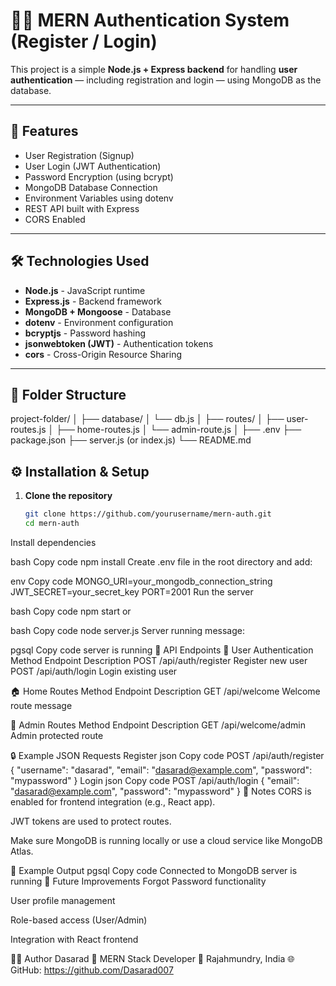 # 🧑‍💻 MERN Authentication System (Register / Login)

This project is a simple **Node.js + Express backend** for handling **user authentication** — including registration and login — using MongoDB as the database.

---

## 🚀 Features

- User Registration (Signup)
- User Login (JWT Authentication)
- Password Encryption (using bcrypt)
- MongoDB Database Connection
- Environment Variables using dotenv
- REST API built with Express
- CORS Enabled

---

## 🛠️ Technologies Used

- **Node.js** - JavaScript runtime
- **Express.js** - Backend framework
- **MongoDB + Mongoose** - Database
- **dotenv** - Environment configuration
- **bcryptjs** - Password hashing
- **jsonwebtoken (JWT)** - Authentication tokens
- **cors** - Cross-Origin Resource Sharing

---

## 📁 Folder Structure

project-folder/
│
├── database/
│ └── db.js
│
├── routes/
│ ├── user-routes.js
│ ├── home-routes.js
│ └── admin-route.js
│
├── .env
├── package.json
├── server.js (or index.js)
└── README.md

## ⚙️ Installation & Setup

1. **Clone the repository**
   ```bash
   git clone https://github.com/yourusername/mern-auth.git
   cd mern-auth
Install dependencies

bash
Copy code
npm install
Create .env file in the root directory and add:

env
Copy code
MONGO_URI=your_mongodb_connection_string
JWT_SECRET=your_secret_key
PORT=2001
Run the server

bash
Copy code
npm start
or

bash
Copy code
node server.js
Server running message:

pgsql
Copy code
server is running
🔗 API Endpoints
🧍 User Authentication
Method	Endpoint	Description
POST	/api/auth/register	Register new user
POST	/api/auth/login	Login existing user

🏠 Home Routes
Method	Endpoint	Description
GET	/api/welcome	Welcome route message

👑 Admin Routes
Method	Endpoint	Description
GET	/api/welcome/admin	Admin protected route

🔒 Example JSON Requests
Register
json
Copy code
POST /api/auth/register
{
  "username": "dasarad",
  "email": "dasarad@example.com",
  "password": "mypassword"
}
Login
json
Copy code
POST /api/auth/login
{
  "email": "dasarad@example.com",
  "password": "mypassword"
}
🧠 Notes
CORS is enabled for frontend integration (e.g., React app).

JWT tokens are used to protect routes.

Make sure MongoDB is running locally or use a cloud service like MongoDB Atlas.

📸 Example Output
pgsql
Copy code
Connected to MongoDB
server is running
🧩 Future Improvements
Forgot Password functionality

User profile management

Role-based access (User/Admin)

Integration with React frontend

👨‍💻 Author
Dasarad
💼 MERN Stack Developer
📍 Rajahmundry, India
🌐 GitHub: https://github.com/Dasarad007